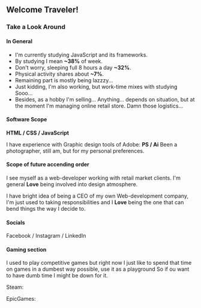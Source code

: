 ## Welcome Traveler!

### Take a Look Around 

#### In General

 - I'm currently studying JavaScript and its frameworks.
 - By studying I mean **~38%** of week.
 - Don't worry, sleeping full 8 hours a day **~32%**.
 - Physical activity shares about **~7%**.
 - Remaining part is mostly being lazzzy...
 - Just kidding, I'm also working, but work-time mixes with studying Sooo...
 - Besides, as a hobby I'm selling... Anything... depends on situation,
  but at the moment I'm managing online retail store. Damn those logistics...

#### Software Scope

**HTML / CSS / JavaScript**

I have experience with Graphic design tools of Adobe: **PS / Ai**
Been a photographer, still am, but for my personal preferences.

#### Scope of future accending order

I see myself as a web-developer working with retail market clients.
I'm general **Love** being involved into design atmosphere.

I have bright idea of being a CEO of my own Web-development company,
I'm just used to taking responsibilities and I **Love** being the one
that can bend things the way I decide to.

#### Socials

Facebook / Instagram / LinkedIn

#### Gaming section

I used to play competitive games but right now I just like to spend
that time on games in a dumbest way possible, use it as a playground
So if ou want to have dumb time I might be down for it.

Steam:

EpicGames:

